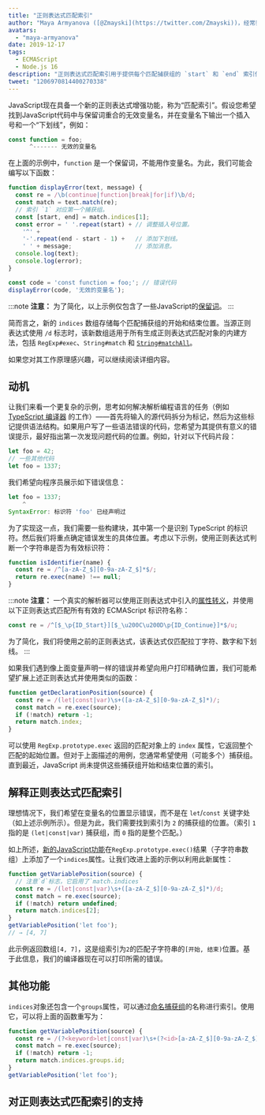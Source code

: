 ```yaml
---
title: "正则表达式匹配索引"
author: "Maya Armyanova ([@Zmayski](https://twitter.com/Zmayski))，经常表达新特性"
avatars:
  - "maya-armyanova"
date: 2019-12-17
tags:
  - ECMAScript
  - Node.js 16
description: "正则表达式匹配索引用于提供每个匹配捕获组的 `start` 和 `end` 索引位置。"
tweet: "1206970814400270338"
---
```

JavaScript现在具备一个新的正则表达式增强功能，称为“匹配索引”。假设您希望找到JavaScript代码中与保留词重合的无效变量名，并在变量名下输出一个插入号和一个“下划线”，例如：

<!--truncate-->
```js
const function = foo;
      ^------- 无效的变量名
```

在上面的示例中，`function` 是一个保留词，不能用作变量名。为此，我们可能会编写以下函数：

```js
function displayError(text, message) {
  const re = /\b(continue|function|break|for|if)\b/d;
  const match = text.match(re);
  // 索引 `1` 对应第一个捕获组。
  const [start, end] = match.indices[1];
  const error = ' '.repeat(start) + // 调整插入号位置。
    '^' +
    '-'.repeat(end - start - 1) +   // 添加下划线。
    ' ' + message;                  // 添加消息。
  console.log(text);
  console.log(error);
}

const code = 'const function = foo;'; // 错误代码
displayError(code, '无效的变量名');
```

:::note
**注意：** 为了简化，以上示例仅包含了一些JavaScript的[保留词](https://mathiasbynens.be/notes/reserved-keywords)。
:::

简而言之，新的 `indices` 数组存储每个匹配捕获组的开始和结束位置。当源正则表达式使用 `/d` 标志时，该新数组适用于所有生成正则表达式匹配对象的内建方法，包括 `RegExp#exec`、`String#match` 和 [`String#matchAll`](https://v8.dev/features/string-matchall)。

如果您对其工作原理感兴趣，可以继续阅读详细内容。

## 动机

让我们来看一个更复杂的示例，思考如何解决解析编程语言的任务（例如 [TypeScript 编译器](https://github.com/microsoft/TypeScript/tree/master/src/compiler) 的工作）——首先将输入的源代码拆分为标记，然后为这些标记提供语法结构。如果用户写了一些语法错误的代码，您希望为其提供有意义的错误提示，最好指出第一次发现问题代码的位置。例如，针对以下代码片段：

```js
let foo = 42;
// 一些其他代码
let foo = 1337;
```

我们希望向程序员展示如下错误信息：

```js
let foo = 1337;
    ^
SyntaxError: 标识符 'foo' 已经声明过
```

为了实现这一点，我们需要一些构建块，其中第一个是识别 TypeScript 的标识符。然后我们将重点确定错误发生的具体位置。考虑以下示例，使用正则表达式判断一个字符串是否为有效标识符：

```js
function isIdentifier(name) {
  const re = /^[a-zA-Z_$][0-9a-zA-Z_$]*$/;
  return re.exec(name) !== null;
}
```

:::note
**注意：** 一个真实的解析器可以使用正则表达式中引入的[属性转义](https://github.com/tc39/proposal-regexp-unicode-property-escapes#other-examples)，并使用以下正则表达式匹配所有有效的 ECMAScript 标识符名称：

```js
const re = /^[$_\p{ID_Start}][$_\u200C\u200D\p{ID_Continue}]*$/u;
```

为了简化，我们将使用之前的正则表达式，该表达式仅匹配拉丁字符、数字和下划线。
:::

如果我们遇到像上面变量声明一样的错误并希望向用户打印精确位置，我们可能希望扩展上述正则表达式并使用类似的函数：

```js
function getDeclarationPosition(source) {
  const re = /(let|const|var)\s+([a-zA-Z_$][0-9a-zA-Z_$]*)/;
  const match = re.exec(source);
  if (!match) return -1;
  return match.index;
}
```

可以使用 `RegExp.prototype.exec` 返回的匹配对象上的 `index` 属性，它返回整个匹配的起始位置。但对于上面描述的用例，您通常希望使用（可能多个）捕获组。直到最近，JavaScript 尚未提供这些捕获组开始和结束位置的索引。

## 解释正则表达式匹配索引

理想情况下，我们希望在变量名的位置显示错误，而不是在 `let`/`const` 关键字处（如上述示例所示）。但是为此，我们需要找到索引为 `2` 的捕获组的位置。（索引 `1` 指的是 `(let|const|var)` 捕获组，而 `0` 指的是整个匹配。）

如上所述，[新的JavaScript功能](https://github.com/tc39/proposal-regexp-match-indices)在`RegExp.prototype.exec()`结果（子字符串数组）上添加了一个`indices`属性。让我们改进上面的示例以利用此新属性：

```js
function getVariablePosition(source) {
  // 注意`d`标志，它启用了`match.indices`
  const re = /(let|const|var)\s+([a-zA-Z_$][0-9a-zA-Z_$]*)/d;
  const match = re.exec(source);
  if (!match) return undefined;
  return match.indices[2];
}
getVariablePosition('let foo');
// → [4, 7]
```

此示例返回数组`[4, 7]`，这是组索引为`2`的匹配子字符串的`[开始, 结束)`位置。基于此信息，我们的编译器现在可以打印所需的错误。

## 其他功能

`indices`对象还包含一个`groups`属性，可以通过[命名捕获组](https://mathiasbynens.be/notes/es-regexp-proposals#named-capture-groups)的名称进行索引。使用它，可以将上面的函数重写为：

```js
function getVariablePosition(source) {
  const re = /(?<keyword>let|const|var)\s+(?<id>[a-zA-Z_$][0-9a-zA-Z_$]*)/d;
  const match = re.exec(source);
  if (!match) return -1;
  return match.indices.groups.id;
}
getVariablePosition('let foo');
```

## 对正则表达式匹配索引的支持

<feature-support chrome="90 https://bugs.chromium.org/p/v8/issues/detail?id=9548"
                 firefox="no https://bugzilla.mozilla.org/show_bug.cgi?id=1519483"
                 safari="no https://bugs.webkit.org/show_bug.cgi?id=202475"
                 nodejs="16"
                 babel="no"></feature-support>
